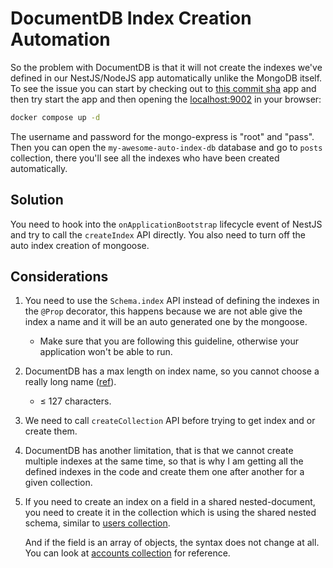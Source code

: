 # DocumentDB Index Creation Automation

So the problem with DocumentDB is that it will not create the indexes we've defined in our NestJS/NodeJS app automatically unlike the MongoDB itself. To see the issue you can start by checking out to [this commit sha](https://github.com/kasir-barati/nestjs-materials/tree/21c9227a2c2e5b114fd0edefa7146a55afc1d1c0/microservices/grpc/apps/file-upload/src/app) app and then try start the app and then opening the [localhost:9002](http://localhost:9002) in your browser:

```bash
docker compose up -d
```

The username and password for the mongo-express is "root" and "pass". Then you can open the `my-awesome-auto-index-db` database and go to `posts` collection, there you'll see all the indexes who have been created automatically.

## Solution

You need to hook into the `onApplicationBootstrap` lifecycle event of NestJS and try to call the `createIndex` API directly. You also need to turn off the auto index creation of mongoose.

## Considerations

1. You need to use the `Schema.index` API instead of defining the indexes in the `@Prop` decorator, this happens because we are not able give the index a name and it will be an auto generated one by the mongoose.
   - Make sure that you are following this guideline, otherwise your application won't be able to run.
2. DocumentDB has a max length on index name, so you cannot choose a really long name ([ref](https://docs.aws.amazon.com/documentdb/latest/developerguide/limits.html#limits-cluster)).
   - ≤ 127 characters.
3. We need to call `createCollection` API before trying to get index and or create them.
4. DocumentDB has another limitation, that is that we cannot create multiple indexes at the same time, so that is why I am getting all the defined indexes in the code and create them one after another for a given collection.
5. If you need to create an index on a field in a shared nested-document, you need to create it in the collection which is using the shared nested schema, similar to [users collection](./src/user/schemas/user.schema.ts).

   And if the field is an array of objects, the syntax does not change at all. You can look at [accounts collection](./src/user/schemas/account.schema.ts) for reference.
